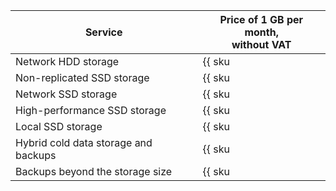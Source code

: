 | Service | Price of 1 GB per month,<br>without VAT |
----- | -----
| Network HDD storage | {{ sku|USD|mdb.cluster.network-hdd.ch|month|string }} |
| Non-replicated SSD storage | {{ sku|USD|mdb.cluster.network-ssd-nonreplicated.ch|month|string }} |
| Network SSD storage | {{ sku|USD|mdb.cluster.network-nvme.ch|month|string }} |
| High-performance SSD storage | {{ sku|USD|mdb.cluster.network-ssd-io-m3.ch|month|string }} |
| Local SSD storage | {{ sku|USD|mdb.cluster.local-nvme.ch|month|string }} |
| Hybrid cold data storage and backups | {{ sku|USD|storage.bucket.used_space.standard|pricingRate.720|month|string }} |
| Backups beyond the storage size | {{ sku|USD|mdb.cluster.clickhouse.backup|month|string }} |
